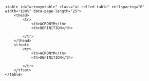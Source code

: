 

<div class="table-responsive">

    <table id="acronymtable" class="ui celled table" cellspacing="0" width="100%" data-page-length="25">
        <thead>
            <tr>
                <th>ACRONYM</th>
                <th>DEFINITION</th>

            </tr>
        </thead>
        <tfoot>
            <tr>
                <th>ACRONYM</th>
                <th>DEFINITION</th>

            </tr>
        </tfoot>
    </table>

</div>


<script>
	$(function() {
	    $('#acronymtable').DataTable( {
                    "lengthMenu": [[10, 25, 50, -1], [10, 25, 50, "All"]],
                        "columns": [{ "width": "30%" }, { "width": "70%" }],
	           "ajax": '{{ site.baseurl }}/public/ajax/data/acronyms.json'
	     });
	} );
</script>

